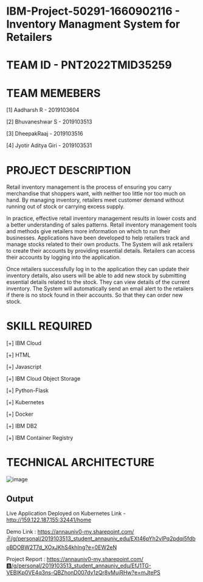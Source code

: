 # IBM-Project-50291-1660902116 - Inventory Managment System for Retailers

# TEAM ID - PNT2022TMID35259

# TEAM MEMEBERS

[1] Aadharsh R - 2019103604

[2] Bhuvaneshwar S - 2019103513

[3] DheepakRaaj - 2019103516

[4] Jyotir Aditya Giri - 2019103531


# PROJECT DESCRIPTION

Retail inventory management is the process of ensuring you carry merchandise that shoppers want, with neither too little nor too much on hand. By managing inventory, retailers meet customer demand without running out of stock or carrying excess supply.


In practice, effective retail inventory management results in lower costs and a better understanding of sales patterns. Retail inventory management tools and methods give retailers more information on which to run their businesses. Applications have been developed to help retailers track and manage stocks related to their own products. The System will ask retailers to create their accounts by providing essential details. Retailers can access their accounts by logging into the application.


Once retailers successfully log in to the application they can update their inventory details, also users will be able to add new stock by submitting essential details related to the stock. They can view details of the current inventory. The System will automatically send an email alert to the retailers if there is no stock found in their accounts.  So that they can order new stock.

# SKILL REQUIRED

[+] IBM Cloud

[+] HTML

[+] Javascript

[+] IBM Cloud Object Storage

[+] Python-Flask

[+] Kubernetes

[+] Docker

[+] IBM DB2

[+] IBM Container Registry


# TECHNICAL ARCHITECTURE

![image](https://user-images.githubusercontent.com/64410018/196022345-ab90f4a1-df7c-450e-ae1d-678a4ceb9784.png)


## Output

Live Application Deployed on Kubernetes Link - http://159.122.187.155:32441/home

Demo Link : https://annauniv0-my.sharepoint.com/✌️/g/personal/2019103513_student_annauniv_edu/EXt46pYh2vlPq2pdqi5fdboBDOBW2T7d_XOxJKhS4khIng?e=0EW2eN

Project Report : https://annauniv0-my.sharepoint.com/🅱️/g/personal/2019103513_student_annauniv_edu/EfJ1TG-VEBlKp0VE4q3ns-QBZhonD007dv1zQr8vMujRHw?e=mJtePS
